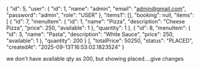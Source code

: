 {
  "id": 5,
  "user": {
    "id": 1,
    "name": "admin",
    "email": "admin@gmail.com",
    "password": "admin",
    "role": "USER"
  },
  "items1": [],
  "booking": null,
  "items": [
    {
      "id": 7,
      "menuItem": {
        "id": 1,
        "name": "Pizza",
        "description": "Cheese Pizza",
        "price": 250,
        "available": 1
      },
      "quantity": 1
    },
    {
      "id": 8,
      "menuItem": {
        "id": 3,
        "name": "Pasta",
        "description": "White Sauce",
        "price": 250,
        "available": 1
      },
      "quantity": 200
    }
  ],
  "totalPrice": 50250,
  "status": "PLACED",
  "createdAt": "2025-09-13T16:53:02.1823524"
}


we don't have available qty as 200, but showing placed....give changes
